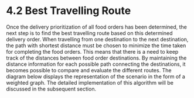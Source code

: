 # 4.2 Best Travelling Route

Once the delivery prioritization of all food orders has been determined, the next step is to find the best travelling route based on this determined delivery order. When travelling from one destination to the next destination, the path with shortest distance must be chosen to minimize the time taken for completing the food orders. This means that there is a need to keep track of the distances between food order destinations. By maintaining the distance information for each possible path connecting the destinations, it becomes possible to compare and evaluate the different routes. The diagram below displays the representation of the scenario in the form of a weighted graph. The detailed implementation of this algorithm will be discussed in the subsequent section.
